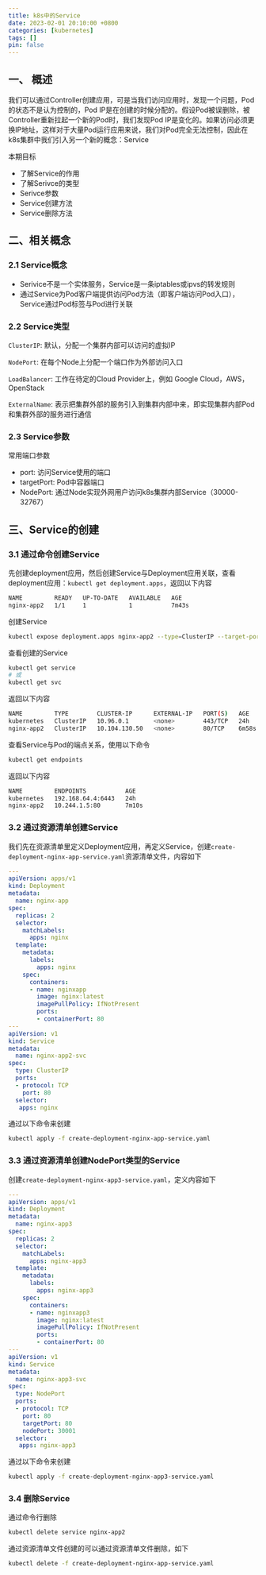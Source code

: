 ```yaml
---
title: k8s中的Service
date: 2023-02-01 20:10:00 +0800
categories: [kubernetes]
tags: []
pin: false
---
```


## 一、 概述

我们可以通过Controller创建应用，可是当我们访问应用时，发现一个问题，Pod的状态不是认为控制的，Pod IP是在创建的时候分配的。假设Pod被误删除，被Controller重新拉起一个新的Pod时，我们发现Pod IP是变化的。如果访问必须更换IP地址，这样对于大量Pod运行应用来说，我们对Pod完全无法控制，因此在k8s集群中我们引入另一个新的概念：Service

本期目标

- 了解Service的作用
- 了解Serivce的类型
- Serivce参数
- Service创建方法
- Service删除方法

## 二、相关概念

### 2.1 Service概念

- Serivice不是一个实体服务，Service是一条iptables或ipvs的转发规则
- 通过Service为Pod客户端提供访问Pod方法（即客户端访问Pod入口），Service通过Pod标签与Pod进行关联

### 2.2 Service类型

`ClusterIP`: 默认，分配一个集群内部可以访问的虚拟IP

`NodePort`: 在每个Node上分配一个端口作为外部访问入口

`LoadBalancer`: 工作在待定的Cloud Provider上，例如 Google Cloud，AWS，OpenStack

`ExternalName`: 表示把集群外部的服务引入到集群内部中来，即实现集群内部Pod和集群外部的服务进行通信

### 2.3 Service参数

常用端口参数

- port: 访问Service使用的端口
- targetPort: Pod中容器端口
- NodePort: 通过Node实现外网用户访问k8s集群内部Service（30000-32767）

## 三、Service的创建

### 3.1 通过命令创建Service

先创建deployment应用，然后创建Service与Deployment应用关联，查看deployment应用：`kubectl get deployment.apps`，返回以下内容

```bash
NAME         READY   UP-TO-DATE   AVAILABLE   AGE
nginx-app2   1/1     1            1           7m43s
```

创建Service

```bash
kubectl expose deployment.apps nginx-app2 --type=ClusterIP --target-port=80 --port=80
```

查看创建的Service

```bash
kubectl get service
# 或
kubectl get svc
```

返回以下内容

```bash
NAME         TYPE        CLUSTER-IP      EXTERNAL-IP   PORT(S)   AGE
kubernetes   ClusterIP   10.96.0.1       <none>        443/TCP   24h
nginx-app2   ClusterIP   10.104.130.50   <none>        80/TCP    6m58s
```

查看Service与Pod的端点关系，使用以下命令

```bash
kubectl get endpoints
```

返回以下内容

```bash
NAME         ENDPOINTS           AGE
kubernetes   192.168.64.4:6443   24h
nginx-app2   10.244.1.5:80       7m10s
```

### 3.2 通过资源清单创建Service

我们先在资源清单里定义Deployment应用，再定义Service，创建`create-deployment-nginx-app-service.yaml`资源清单文件，内容如下

```yaml
---
apiVersion: apps/v1
kind: Deployment
metadata:
  name: nginx-app
spec:
  replicas: 2
  selector:
    matchLabels:
      apps: nginx
  template:
    metadata:
      labels:
        apps: nginx
    spec:
      containers:
      - name: nginxapp
        image: nginx:latest
        imagePullPolicy: IfNotPresent
        ports:
        - containerPort: 80
---
apiVersion: v1
kind: Service
metadata:
  name: nginx-app2-svc
spec:
  type: ClusterIP
  ports:
  - protocol: TCP
    port: 80
  selector:
   apps: nginx
```

通过以下命令来创建

```bash
kubectl apply -f create-deployment-nginx-app-service.yaml
```

### 3.3 通过资源清单创建NodePort类型的Service

创建`create-deployment-nginx-app3-service.yaml`，定义内容如下

```yaml
---
apiVersion: apps/v1
kind: Deployment
metadata:
  name: nginx-app3
spec:
  replicas: 2
  selector:
    matchLabels:
      apps: nginx-app3
  template:
    metadata:
      labels:
        apps: nginx-app3
    spec:
      containers:
      - name: nginxapp3
        image: nginx:latest
        imagePullPolicy: IfNotPresent
        ports:
        - containerPort: 80
---
apiVersion: v1
kind: Service
metadata:
  name: nginx-app3-svc
spec:
  type: NodePort
  ports:
  - protocol: TCP
    port: 80
    targetPort: 80
    nodePort: 30001
  selector:
   apps: nginx-app3
```

通过以下命令来创建

```bash
kubectl apply -f create-deployment-nginx-app3-service.yaml
```

### 3.4 删除Service

通过命令行删除

```bash
kubectl delete service nginx-app2
```

通过资源清单文件创建的可以通过资源清单文件删除，如下

```bash
kubectl delete -f create-deployment-nginx-app-service.yaml
```
